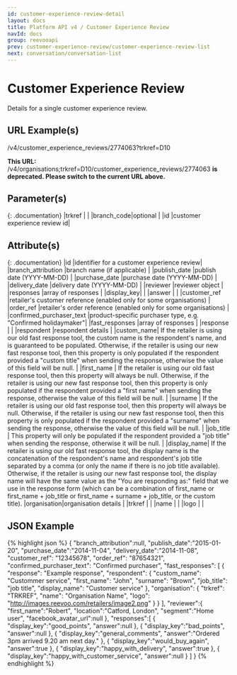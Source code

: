 ```yaml
---
id: customer-experience-review-detail
layout: docs
title: Platform API v4 / Customer Experience Review
navId: docs
group: reevooapi
prev: customer-experience-review/customer-experience-review-list
next: conversation/conversation-list
---
```


# Customer Experience Review
Details for a single customer experience review.

## URL Example(s)
/v4/customer_experience_reviews/2774063?trkref=D10

<div class="warning">
  <strong>This URL: </strong> 
  /v4/organisations;trkref=D10/customer_experience_reviews/2774063 
  <strong> is deprecated. Please switch to the current URL above.</strong><br/>
</div>

## Parameter(s)

{: .documentation}
|trkref     |                             |
|branch_code|optional                     |
|id         |customer experience review id|

## Attribute(s)

{: .documentation}
|id                                       |identifier for a customer experience review|
|branch_attribution                       |branch name (if applicable)                |
|publish_date                             |publish date (YYYY-MM-DD)                  |
|purchase_date                            |purchase date (YYYY-MM-DD)                 |
|delivery_date                            |delivery date (YYYY-MM-DD)                 |
|reviewer                                 |reviewer object                            |
|responses                                |array of responses                         |
|<span class="indent-1">display_key</span>|                                           |
|<span class="indent-1">answer</span>     |                                           |
|customer_ref                             |retailer's customer reference  (enabled only for some organisations)            |
|order_ref                                |retailer's order reference     (enabled only for some organisations)            |
|confirmed_purchaser_text |product-specific purchaser type, e.g. "Confirmed holidaymaker"|
|fast_responses                           |array of responses                         |
|<span class="indent-1">response</span>   |                                           |
|<span class="indent-1">respondent</span> |respondent details                         |
|<span class="indent-2">custom_name</span>| If the retailer is using our old fast response tool, the custom name is the respondent's name, and is guaranteed to be populated. Otherwise, if the retailer is using our new fast response tool, then this property is only populated if the respondent provided a "custom title" when sending the response, otherwise the value of this field will be null. |
|<span class="indent-2">first_name</span> | If the retailer is using our old fast response tool, then this property will always be null. Otherwise, if the retailer is using our new fast response tool, then this property is only populated if the respondent provided a "first name" when sending the response, otherwise the value of this field will be null. |
|<span class="indent-2">surname</span>    | If the retailer is using our old fast response tool, then this property will always be null. Otherwise, if the retailer is using our new fast response tool, then this property is only populated if the respondent provided a "surname" when sending the response, otherwise the value of this field will be null. |
|<span class="indent-2">job_title</span>  | This property will only be populated if the respondent provided a "job title" when sending the response, otherwise it will be null. |
|<span class="indent-2">display_name</span>| If the retailer is using our old fast response tool, the display name is the concatenation of the respondent's name and respondent's job title separated by a comma (or only the name if there is no job title available). Otherwise, if the retailer is using our new fast response tool, the display name will have the same value as the "You are responding as:" field that we use in the response form (which can be a combination of first_name or first_name + job_title or first_name + surname + job_title, or the custom title).
|<span class="indent-1">organisation</span>|organisation details                      |
|<span class="indent-2">trkref</span>     |                                           |
|<span class="indent-2">name</span>       |                                           |
|<span class="indent-2">logo</span>       |                                           |

## JSON Example
{% highlight json %}
{
   "branch_attribution":null,
   "publish_date":"2015-01-20",
   "purchase_date":"2014-11-04",
   "delivery_date":"2014-11-08",
   "customer_ref": "12345678",
   "order_ref": "87654321",
   "confirmed_purchaser_text": "Confirmed purchaser",
   "fast_responses": [
      {
         "response": "Example response",
         "respondent": {
            "custom_name": "Custommer service",
            "first_name": "John",
            "surname": "Brown",
            "job_title": "job title",
            "display_name": "Customer service"
         },
         "organisation": {
            "trkref": "TRKREF",
            "name": "Organisation Name",
            "logo": "http://images.reevoo.com/retailers/image2.png"
         }
      }
   ],
   "reviewer":{
      "first_name":"Robert",
      "location":"Catford, London",
      "segment":"Home user",
      "facebook_avatar_url":null
   },
   "responses":[
      {
         "display_key":"good_points",
         "answer":null
      },
      {
         "display_key":"bad_points",
         "answer":null
      },
      {
         "display_key":"general_comments",
         "answer":"Ordered 3pm arrived 9.20 am next day."
      },
      {
         "display_key":"would_buy_again",
         "answer":true
      },
      {
         "display_key":"happy_with_delivery",
         "answer":true
      },
      {
         "display_key":"happy_with_customer_service",
         "answer":null
      }
   ]
}
{% endhighlight %}
